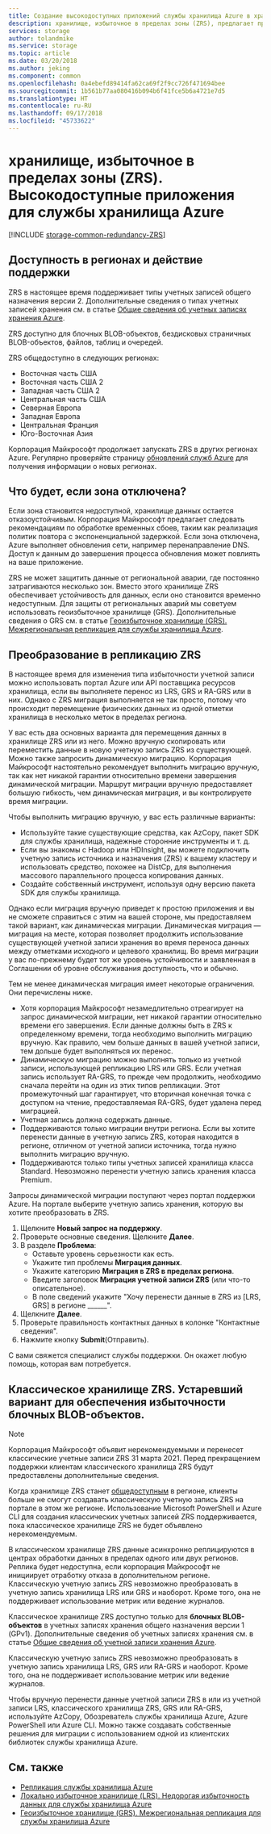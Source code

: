 ```yaml
---
title: Создание высокодоступных приложений службы хранилища Azure в хранилище, избыточное в пределах зоны (ZRS) | Документация Майкрософт
description: хранилище, избыточное в пределах зоны (ZRS), предлагает простой способ по созданию высокодоступных приложений. ZRS обеспечивает защиту от сбоев оборудования в центре обработки данных, а также защиту от некоторых региональных сбоев.
services: storage
author: tolandmike
ms.service: storage
ms.topic: article
ms.date: 03/20/2018
ms.author: jeking
ms.component: common
ms.openlocfilehash: 0a4ebefd89414fa62ca69f2f9cc726f471694bee
ms.sourcegitcommit: 1b561b77aa080416b094b6f41fce5b6a4721e7d5
ms.translationtype: HT
ms.contentlocale: ru-RU
ms.lasthandoff: 09/17/2018
ms.locfileid: "45733622"
---
```

# <a name="zone-redundant-storage-zrs-highly-available-azure-storage-applications"></a>хранилище, избыточное в пределах зоны (ZRS). Высокодоступные приложения для службы хранилища Azure
[!INCLUDE [storage-common-redundancy-ZRS](../../../includes/storage-common-redundancy-zrs.md)]

## <a name="support-coverage-and-regional-availability"></a>Доступность в регионах и действие поддержки
ZRS в настоящее время поддерживает типы учетных записей общего назначения версии 2. Дополнительные сведения о типах учетных записей хранения см. в статье [Общие сведения об учетных записях хранения Azure](storage-account-overview.md).

ZRS доступно для блочных BLOB-объектов, бездисковых страничных BLOB-объектов, файлов, таблиц и очередей.

ZRS общедоступно в следующих регионах:

- Восточная часть США
- Восточная часть США 2
- Западная часть США 2
- Центральная часть США
- Северная Европа
- Западная Европа
- Центральная Франция
- Юго-Восточная Азия

Корпорация Майкрософт продолжает запускать ZRS в других регионах Azure. Регулярно проверяйте страницу [обновлений служб Azure](https://azure.microsoft.com/updates/) для получения информации о новых регионах.

## <a name="what-happens-when-a-zone-becomes-unavailable"></a>Что будет, если зона отключена?
Если зона становится недоступной, хранилище данных остается отказоустойчивым. Корпорация Майкрософт предлагает следовать рекомендациям по обработке временных сбоев, таким как реализация политик повтора с экспоненциальной задержкой. Если зона отключена, Azure выполняет обновления сети, например перенаправление DNS. Доступ к данным до завершения процесса обновления может повлиять на ваше приложение.

ZRS не может защитить данные от региональной аварии, где постоянно затрагиваются несколько зон. Вместо этого хранилище ZRS обеспечивает устойчивость для данных, если оно становится временно недоступным. Для защиты от региональных аварий мы советуем использовать геоизбыточное хранилище (GRS). Дополнительные сведения о GRS см. в статье [Геоизбыточное хранилище (GRS). Межрегиональная репликация для службы хранилища Azure](storage-redundancy-grs.md).

## <a name="converting-to-zrs-replication"></a>Преобразование в репликацию ZRS
В настоящее время для изменения типа избыточности учетной записи можно использовать портал Azure или API поставщика ресурсов хранилища, если вы выполняете перенос из LRS, GRS и RA-GRS или в них. Однако с ZRS миграция выполняется не так просто, потому что происходит перемещение физических данных из одной отметки хранилища в несколько меток в пределах региона. 

У вас есть два основных варианта для перемещения данных в хранилище ZRS или из него. Можно вручную скопировать или переместить данные в новую учетную запись ZRS из существующей. Можно также запросить динамическую миграцию. Корпорация Майкрософт настоятельно рекомендует выполнить миграцию вручную, так как нет никакой гарантии относительно времени завершения динамической миграции. Маршрут миграции вручную предоставляет большую гибкость, чем динамическая миграция, и вы контролируете время миграции.

Чтобы выполнить миграцию вручную, у вас есть различные варианты:
- Используйте такие существующие средства, как AzCopy, пакет SDK для службы хранилища, надежные сторонние инструменты и т. д.
- Если вы знакомы с Hadoop или HDInsight, вы можете подключить учетную запись источника и назначения (ZRS) к вашему кластеру и использовать средство, похожее на DistCp, для выполнения массового параллельного процесса копирования данных.
- Создайте собственный инструмент, используя одну версию пакета SDK для службы хранилища.

Однако если миграция вручную приведет к простою приложения и вы не сможете справиться с этим на вашей стороне, мы предоставляем такой вариант, как динамическая миграции. Динамическая миграция — миграция на месте, которая позволяет продолжить использование существующей учетной записи хранения во время переноса данных между отметками исходного и целевого хранилищ. Во время миграции у вас по-прежнему будет тот же уровень устойчивости и заявленная в Соглашении об уровне обслуживания доступность, что и обычно.

Тем не менее динамическая миграция имеет некоторые ограничения. Они перечислены ниже.

- Хотя корпорация Майкрософт незамедлительно отреагирует на запрос динамической миграции, нет никакой гарантии относительно времени его завершения. Если данные должны быть в ZRS к определенному времени, тогда необходимо выполнить миграцию вручную. Как правило, чем больше данных в вашей учетной записи, тем дольше будет выполняться их перенос. 
- Динамическую миграцию можно выполнять только из учетной записи, использующей репликацию LRS или GRS. Если учетная запись использует RA-GRS, то прежде чем продолжить, необходимо сначала перейти на один из этих типов репликации. Этот промежуточный шаг гарантирует, что вторичная конечная точка с доступом на чтение, предоставляемая RA-GRS, будет удалена перед миграцией.
- Учетная запись должна содержать данные.
- Поддерживаются только миграции внутри региона. Если вы хотите перенести данные в учетную запись ZRS, которая находится в регионе, отличном от учетной записи источника, тогда нужно выполнить миграцию вручную.
- Поддерживаются только типы учетных записей хранилища класса Standard. Невозможно перенести учетную запись хранения класса Premium.

Запросы динамической миграции поступают через портал поддержки Azure. На портале выберите учетную запись хранения, которую вы хотите преобразовать в ZRS.
1. Щелкните **Новый запрос на поддержку**.
2. Проверьте основные сведения. Щелкните **Далее**. 
3. В разделе **Проблема**: 
    - Оставьте уровень серьезности как есть.
    - Укажите тип проблемы **Миграция данных**.
    - Укажите категорию **Миграция в ZRS в пределах региона**.
    - Введите заголовок **Миграция учетной записи ZRS** (или что-то описательное).
    - В поле сведений укажите "Хочу перенести данные в ZRS из [LRS, GRS] в регионе ______". 
4. Щелкните **Далее**.
5. Проверьте правильность контактных данных в колонке "Контактные сведения".
6. Нажмите кнопку **Submit**(Отправить).

С вами свяжется специалист службы поддержки. Он окажет любую помощь, которая вам потребуется. 

## <a name="zrs-classic-a-legacy-option-for-block-blobs-redundancy"></a>Классическое хранилище ZRS. Устаревший вариант для обеспечения избыточности блочных BLOB-объектов.
> [!NOTE]
> Корпорация Майкрософт объявит нерекомендуемыми и перенесет классические учетные записи ZRS 31 марта 2021. Перед прекращением поддержки клиентам классического хранилища ZRS будут предоставлены дополнительные сведения. 
>
> Когда хранилище ZRS станет [общедоступным](#support-coverage-and-regional-availability) в регионе, клиенты больше не смогут создавать классическую учетную запись ZRS на портале в этом же регионе. Использование Microsoft PowerShell и Azure CLI для создания классических учетных записей ZRS поддерживается, пока классическое хранилище ZRS не будет объявлено нерекомендуемым.

В классическом хранилище ZRS данные асинхронно реплицируются в центрах обработки данных в пределах одного или двух регионов. Реплика будет недоступна, если корпорация Майкрософт не инициирует отработку отказа в дополнительном регионе. Классическую учетную запись ZRS невозможно преобразовать в учетную запись хранилища LRS или GRS и наоборот. Кроме того, она не поддерживает использование метрик или ведение журналов.

Классическое хранилище ZRS доступно только для **блочных BLOB-объектов** в учетных записях хранения общего назначения версии 1 (GPv1). Дополнительные сведения об учетных записях хранения см. в статье [Общие сведения об учетной записи хранения Azure](storage-account-overview.md).

Классическую учетную запись ZRS невозможно преобразовать в учетную запись хранилища LRS, GRS или RA-GRS и наоборот. Кроме того, она не поддерживает использование метрик или ведение журналов.

Чтобы вручную перенести данные учетной записи ZRS в или из учетной записи LRS, классического хранилища ZRS, GRS или RA-GRS, используйте AzCopy, Обозреватель службы хранилища Azure, Azure PowerShell или Azure CLI. Можно также создавать собственные решения для миграции с использованием одной из клиентских библиотек службы хранилища Azure.

## <a name="see-also"></a>См. также
- [Репликация службы хранилища Azure](storage-redundancy.md)
- [Локально избыточное хранилище (LRS). Недорогая избыточность данных для службы хранилища Azure](storage-redundancy-lrs.md)
- [Геоизбыточное хранилище (GRS). Межрегиональная репликация для службы хранилища Azure](storage-redundancy-grs.md)
